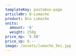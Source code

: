 ```yaml
---
templateKey: pastabox-page
articleNr: B-Lumache
product: Bio Lumache
units:
  amount: '6'
  weight: 250g
price_ep: '5.50'
price_vp: 8.--
image: /assets/lumache_5ei.jpg
---
```


